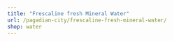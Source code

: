 ```yaml
---
title: "Frescaline fresh Mineral Water"
url: /pagadian-city/frescaline-fresh-mineral-water/
shop: water
---
```

